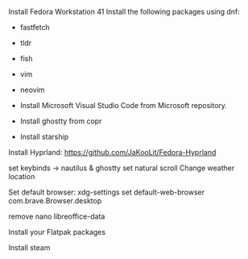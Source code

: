 Install Fedora Workstation 41
Install the following packages using dnf:

- fastfetch
- tldr
- fish
- vim
- neovim

- Install Microsoft Visual Studio Code from Microsoft repository.
- Install ghostty from copr
- Install starship

Install Hyprland:
https://github.com/JaKooLit/Fedora-Hyprland

set keybinds -> nautilus & ghostty
set natural scroll
Change weather location

Set default browser:
xdg-settings set default-web-browser com.brave.Browser.desktop

remove
nano
libreoffice-data

Install your Flatpak packages

Install steam 
